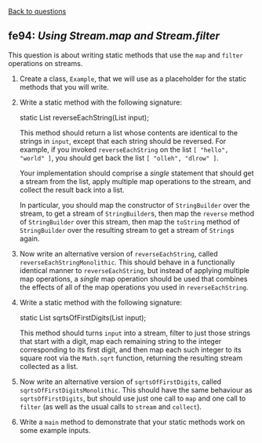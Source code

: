 [Back to questions](../../README.md)

## fe94: *Using Stream.map and Stream.filter*

This question is about writing static methods that use the `map` and `filter` operations on streams.

1. Create a class, `Example`, that we will use as a placeholder for the static methods that you will write.

2. Write a static method with the following signature:

   static List<String> reverseEachString(List<String> input);

   This method should return a list whose contents are identical to the strings in `input`, except that each string should be reversed.  For example, if you invoked `reverseEachString` on the list `[ "hello", "world" ]`, you should get back the list `[ "olleh", "dlrow" ]`.

   Your implementation should comprise a *single* statement that should get a stream from the list, apply multiple map operations to the stream, and collect the result back into a list.

   In particular, you should map the constructor of `StringBuilder` over the stream, to get a stream of `StringBuilder`s, then map the `reverse` method of `StringBuilder` over this stream, then map the `toString` method of `StringBuilder` over the resulting stream to get a stream of `String`s again.

3. Now write an alternative version of `reverseEachString`, called `reverseEachStringMonolithic`.  This should behave in a functionally identical manner to `reverseEachString`, but instead of applying multiple map operations, a *single* map operation should be used that combines the effects of all of the map operations you used in `reverseEachString`.

4. Write a static method with the following signature:

   static List<Double> sqrtsOfFirstDigits(List<String> input);

   This method should turns `input` into a stream, filter to just those strings that start with a digit, map each remaining string to the integer corresponding to its first digit, and then map each such integer to its square root via the `Math.sqrt` function, returning the resulting stream collected as a list.

5. Now write an alternative version of `sqrtsOfFirstDigits`, called `sqrtsOfFirstDigitsMonolithic`.  This should have the same behaviour as `sqrtsOfFirstDigits`, but should use just one call to `map` and one call to `filter` (as well as the usual calls to `stream` and `collect`).

6. Write a `main` method to demonstrate that your static methods work on some example inputs.
